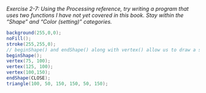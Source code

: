 _Exercise 2-7: Using the Processing reference, try writing a program that uses two functions I have not yet covered in this book. Stay within the “Shape” and “Color (setting)” categories._

```java
background(255,0,0);
noFill();
stroke(255,255,0);
// beginShape() and endShape() along with vertex() allow us to draw a shape point by point
beginShape();
vertex(75, 100);
vertex(125, 100);
vertex(100,150);
endShape(CLOSE);
triangle(100, 50, 150, 150, 50, 150);
```
